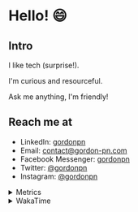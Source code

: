 # Hello! 😄

## Intro

I like tech (surprise!).

I'm curious and resourceful.

Ask me anything, I'm friendly!

## Reach me at

- LinkedIn: [gordonpn](https://www.linkedin.com/in/gordonpn/)
- Email: [contact@gordon-pn.com](mailto:contact@gordon-pn.com)
- Facebook Messenger: [gordonpn](https://www.messenger.com/t/Gordonpn)
- Twitter: [@gordonpn](https://twitter.com/Gordonpn)
- Instagram: [@gordonpn](https://www.instagram.com/gordonpn/)

<details>
  <summary>Metrics</summary>

  <img align="center" src="https://github.com/gordonpn/gordonpn/blob/master/github-metrics.svg" alt="GitHub Metrics">

</details>

<details>
  <summary>WakaTime</summary>

  <!--START_SECTION:waka-->
**I'm an Early 🐤** 

```text
🌞 Morning    178 commits    █████░░░░░░░░░░░░░░░░░░░░   21.63% 
🌆 Daytime    313 commits    █████████░░░░░░░░░░░░░░░░   38.03% 
🌃 Evening    296 commits    █████████░░░░░░░░░░░░░░░░   35.97% 
🌙 Night      36 commits     █░░░░░░░░░░░░░░░░░░░░░░░░   4.37%

```
📅 **I'm Most Productive on Wednesday** 

```text
Monday       128 commits    ████░░░░░░░░░░░░░░░░░░░░░   15.55% 
Tuesday      101 commits    ███░░░░░░░░░░░░░░░░░░░░░░   12.27% 
Wednesday    185 commits    █████░░░░░░░░░░░░░░░░░░░░   22.48% 
Thursday     110 commits    ███░░░░░░░░░░░░░░░░░░░░░░   13.37% 
Friday       124 commits    ███░░░░░░░░░░░░░░░░░░░░░░   15.07% 
Saturday     61 commits     █░░░░░░░░░░░░░░░░░░░░░░░░   7.41% 
Sunday       114 commits    ███░░░░░░░░░░░░░░░░░░░░░░   13.85%

```


📊 **This Week I Spent My Time On** 

```text
💬 Programming Languages: 
Java                     7 hrs 34 mins       ████████████░░░░░░░░░░░░░   47.91% 
Markdown                 2 hrs 2 mins        ███░░░░░░░░░░░░░░░░░░░░░░   12.95% 
YAML                     1 hr 57 mins        ███░░░░░░░░░░░░░░░░░░░░░░   12.38% 
Ruby                     1 hr 50 mins        ███░░░░░░░░░░░░░░░░░░░░░░   11.66% 
ANTLR v4 grammar file    1 hr 3 mins         █░░░░░░░░░░░░░░░░░░░░░░░░   6.67%

🔥 Editors: 
IntelliJ                 10 hrs 52 mins      █████████████████░░░░░░░░   68.73% 
VS Code                  4 hrs 56 mins       ███████░░░░░░░░░░░░░░░░░░   31.27%

```


 Last Updated on 17/10/2022 10:36:13 UTC
<!--END_SECTION:waka-->
</details>
